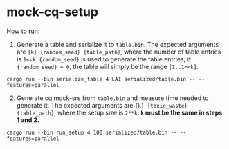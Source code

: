 # mock-cq-setup

How to run:

1. Generate a table and serialize it to `table.bin`. The expected arguments are
`{k} {random_seed} {table_path}`, where the number of table entries is `1<<k`.
`{random_seed}` is used to generate the table entries; if `{random_seed} = 0`, the
table will simply be the range `[1..1<<k]`.
```console
cargo run --bin serialize_table 4 LAI serialized/table.bin -- --features=parallel
```

2. Generate cq mock-srs from `table.bin` and measure time needed to generate it.
The expected arguments are `{k} {toxic_waste} {table_path}`, where the setup size
is `2**k`. **`k` must be the same in steps 1 and 2.**
```console
cargo run --bin run_setup 4 100 serialized/table.bin -- --features=parallel
```